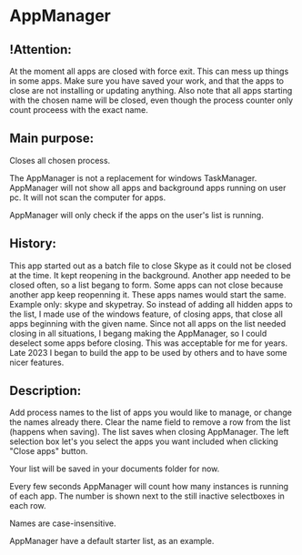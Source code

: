 # AppManager

## !Attention:
At the moment all apps are closed with force exit. This can mess up things in some apps.
Make sure you have saved your work, and that the apps to close are not installing or updating anything.
Also note that all apps starting with the chosen name will be closed, even though the process counter only count proceess with the exact name.

## Main purpose: 
Closes all chosen process.

The AppManager is not a replacement for windows TaskManager.
AppManager will not show all apps and background apps running on user pc.
It will not scan the computer for apps.

AppManager will only check if the apps on the user's list is running.

## History:
This app started out as a batch file to close Skype as it could not be closed at the time. It kept reopening in the background.
Another app needed to be closed often, so a list begang to form.
Some apps can not close because another app keep reopenning it. 
These apps names would start the same. Example only: skype and skypetray.
So instead of adding all hidden apps to the list, I made use of the windows feature, of closing apps, that close all apps beginning with the given name.
Since not all apps on the list needed closing in all situations, I begang making the AppManager, so I could deselect some apps before closing.
This was acceptable for me for years.
Late 2023 I began to build the app to be used by others and to have some nicer features.

## Description:
Add process names to the list of apps you would like to manage, or change the names already there.
Clear the name field to remove a row from the list (happens when saving).
The list saves when closing AppManager.
The left selection box let's you select the apps you want included when clicking "Close apps" button.

Your list will be saved in your documents folder for now.

Every few seconds AppManager will count how many instances is running of each app.
The number is shown next to the still inactive selectboxes in each row.

Names are case-insensitive.

AppManager have a default starter list, as an example.
